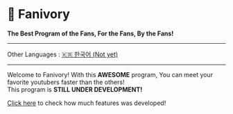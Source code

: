 # 🎉 Fanivory
**The Best Program of the Fans, For the Fans, By the Fans!**
<hr>

Other Languages : [🇰🇷 한국어 (Not yet)](/)
<hr>

Welcome to Fanivory! With this **AWESOME** program, You can meet your favorite youtubers faster than the others!
<br>
This program is **STILL UNDER DEVELOPMENT!**

[Click here](/blob/main/TODO.md) to check how much features was developed!


